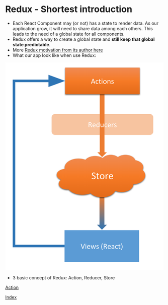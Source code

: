 # Redux - Shortest introduction

* Each React Component may (or not) has a state to render data. As our application grow, it will need to share data among each others. This leads to the need of a global state for all components.
* Redux offers a way to create a global state and **still keep that global state predictable**.
* More [Redux motivation from its author here](http://redux.js.org/docs/introduction/Motivation.html)
* What our app look like when use Redux:

![redux-diagram <>](https://github.com/rudyhuynh/front-end-note/blob/master/redux-diagram.png "What our app look like when use Redux")

* 3 basic concept of Redux: Action, Reducer, Store

[Action](redux2.md)

[Index](README.md)